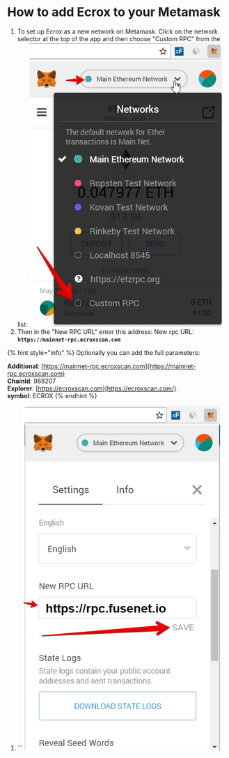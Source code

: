 # How to add Ecrox to your Metamask

1. To set up Ecrox as a new network on Metamask. Click on the network selector at the top of the app and then choose "Custom RPC" from the list:   ![](.gitbook/assets/etz1%20%281%29.png)  
2. Then in the "New RPC URL" enter this address: New rpc URL: **`https://mainnet-rpc.ecroxscan.com`**

{% hint style="info" %}
Optionally you can add the full parameters:

**Additional**: [https://mainnet-rpc.ecroxscan.com](https://mainnet-rpc.ecroxscan.com)  
**ChainId**: 988207  
**Explorer**: [https://ecroxscan.com](https://ecroxscan.com/)  
**symbol**: ECROX
{% endhint %}

1. **\`\`**![](.gitbook/assets/ez2.png)

